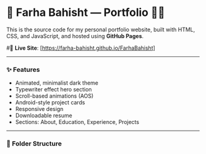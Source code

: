 

# 📁 Farha Bahisht — Portfolio 👩‍💻 

This is the source code for my personal portfolio website, built with HTML, CSS, and JavaScript, and hosted using **GitHub Pages**.

#🎯 **Live Site**: [https://farha-bahisht.github.io/FarhaBahisht]

---

### ✨ Features

- Animated, minimalist dark theme
- Typewriter effect hero section
- Scroll-based animations (AOS)
- Android-style project cards
- Responsive design
- Downloadable resume
- Sections: About, Education, Experience, Projects

---

### 📂 Folder Structure

